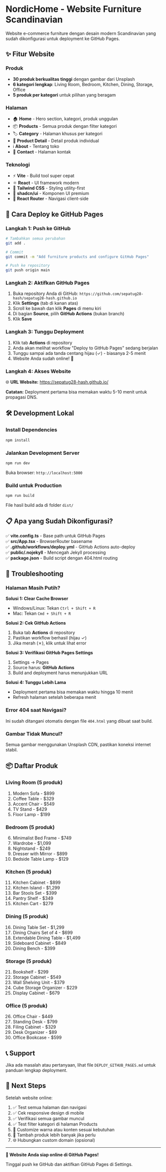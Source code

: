 # NordicHome - Website Furniture Scandinavian

Website e-commerce furniture dengan desain modern Scandinavian yang sudah dikonfigurasi untuk deployment ke GitHub Pages.

## ✨ Fitur Website

### Produk
- **30 produk berkualitas tinggi** dengan gambar dari Unsplash
- **6 kategori lengkap**: Living Room, Bedroom, Kitchen, Dining, Storage, Office
- **5 produk per kategori** untuk pilihan yang beragam

### Halaman
- 🏠 **Home** - Hero section, kategori, produk unggulan
- 📦 **Products** - Semua produk dengan filter kategori
- 🏷️ **Category** - Halaman khusus per kategori
- 📄 **Product Detail** - Detail produk individual
- ℹ️ **About** - Tentang toko
- 📧 **Contact** - Halaman kontak

### Teknologi
- ⚡ **Vite** - Build tool super cepat
- ⚛️ **React** - UI framework modern
- 🎨 **Tailwind CSS** - Styling utility-first
- 🎯 **shadcn/ui** - Komponen UI premium
- 🔀 **React Router** - Navigasi client-side

## 🚀 Cara Deploy ke GitHub Pages

### Langkah 1: Push ke GitHub

```bash
# Tambahkan semua perubahan
git add .

# Commit
git commit -m "Add furniture products and configure GitHub Pages"

# Push ke repository
git push origin main
```

### Langkah 2: Aktifkan GitHub Pages

1. Buka repository Anda di GitHub: `https://github.com/sepatug28-hash/sepatug28-hash.github.io`
2. Klik **Settings** (tab di kanan atas)
3. Scroll ke bawah dan klik **Pages** di menu kiri
4. Di bagian **Source**, pilih **GitHub Actions** (bukan branch)
5. Klik **Save**

### Langkah 3: Tunggu Deployment

1. Klik tab **Actions** di repository
2. Anda akan melihat workflow "Deploy to GitHub Pages" sedang berjalan
3. Tunggu sampai ada tanda centang hijau (✓) - biasanya 2-5 menit
4. Website Anda sudah online! 🎉

### Langkah 4: Akses Website

🌐 **URL Website:** https://sepatug28-hash.github.io/

**Catatan:** Deployment pertama bisa memakan waktu 5-10 menit untuk propagasi DNS.

## 🛠️ Development Lokal

### Install Dependencies
```bash
npm install
```

### Jalankan Development Server
```bash
npm run dev
```

Buka browser: `http://localhost:5000`

### Build untuk Production
```bash
npm run build
```

File hasil build ada di folder `dist/`

## 📋 Apa yang Sudah Dikonfigurasi?

✅ **vite.config.ts** - Base path untuk GitHub Pages  
✅ **src/App.tsx** - BrowserRouter basename  
✅ **.github/workflows/deploy.yml** - GitHub Actions auto-deploy  
✅ **public/.nojekyll** - Mencegah Jekyll processing  
✅ **package.json** - Build script dengan 404.html routing  

## 🔧 Troubleshooting

### Halaman Masih Putih?

**Solusi 1: Clear Cache Browser**
- Windows/Linux: Tekan `Ctrl + Shift + R`
- Mac: Tekan `Cmd + Shift + R`

**Solusi 2: Cek GitHub Actions**
1. Buka tab **Actions** di repository
2. Pastikan workflow berhasil (hijau ✓)
3. Jika merah (✗), klik untuk lihat error

**Solusi 3: Verifikasi GitHub Pages Settings**
1. Settings → Pages
2. Source harus: **GitHub Actions**
3. Build and deployment harus menunjukkan URL

**Solusi 4: Tunggu Lebih Lama**
- Deployment pertama bisa memakan waktu hingga 10 menit
- Refresh halaman setelah beberapa menit

### Error 404 saat Navigasi?

Ini sudah ditangani otomatis dengan file `404.html` yang dibuat saat build.

### Gambar Tidak Muncul?

Semua gambar menggunakan Unsplash CDN, pastikan koneksi internet stabil.

## 📦 Daftar Produk

### Living Room (5 produk)
1. Modern Sofa - $899
2. Coffee Table - $329
3. Accent Chair - $549
4. TV Stand - $429
5. Floor Lamp - $199

### Bedroom (5 produk)
6. Minimalist Bed Frame - $749
7. Wardrobe - $1,099
8. Nightstand - $249
9. Dresser with Mirror - $899
10. Bedside Table Lamp - $129

### Kitchen (5 produk)
11. Kitchen Cabinet - $899
12. Kitchen Island - $1,299
13. Bar Stools Set - $399
14. Pantry Shelf - $349
15. Kitchen Cart - $279

### Dining (5 produk)
16. Dining Table Set - $1,299
17. Dining Chairs Set of 4 - $699
18. Extendable Dining Table - $1,499
19. Sideboard Cabinet - $849
20. Dining Bench - $399

### Storage (5 produk)
21. Bookshelf - $299
22. Storage Cabinet - $549
23. Wall Shelving Unit - $379
24. Cube Storage Organizer - $229
25. Display Cabinet - $679

### Office (5 produk)
26. Office Chair - $449
27. Standing Desk - $799
28. Filing Cabinet - $329
29. Desk Organizer - $89
30. Office Bookcase - $599

## 📞 Support

Jika ada masalah atau pertanyaan, lihat file `DEPLOY_GITHUB_PAGES.md` untuk panduan lengkap deployment.

## 🎯 Next Steps

Setelah website online:
1. ✅ Test semua halaman dan navigasi
2. ✅ Cek responsive design di mobile
3. ✅ Verifikasi semua gambar muncul
4. ✅ Test filter kategori di halaman Products
5. 🎨 Customize warna atau konten sesuai kebutuhan
6. 📝 Tambah produk lebih banyak jika perlu
7. 🌐 Hubungkan custom domain (opsional)

---

**🎉 Website Anda siap online di GitHub Pages!**

Tinggal push ke GitHub dan aktifkan GitHub Pages di Settings.
